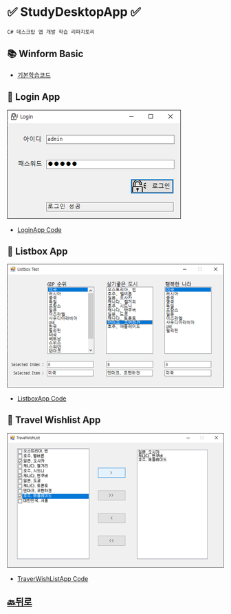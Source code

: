 # ✅ StudyDesktopApp ✅
```
C# 데스크탑 앱 개발 학습 리파지토리 
```

## 📚 Winform Basic
* [기본학습코드](https://github.com/JaehyeonHeo/StudyDesktopApp/commit/f824c24b036f3d8b0685ed6ce9bf443d2b77dcae)

## 🔐 Login App 
![LoginAppMain](https://raw.githubusercontent.com/JaehyeonHeo/StudyDesktopApp/86314b00db138d1d2ecf2aa6fb22570a53c214be/images/LoginApp.png "LoginAppMain")  
* [LoginApp Code](WinformApp/PracticeWinApp/PracticeWInApp/LoginApp/FrmLogin.cs "소스코드")  

## 📃 Listbox App
![ListboxAppMain](https://github.com/JaehyeonHeo/StudyDesktopApp/blob/main/images/ListboxApp.png?raw=true "ListboxApp")
* [ListboxApp Code](WinformApp/ExcerciseWinApp/ListboxWinApp/FrmMain.cs "소스코드")

## 📝 Travel Wishlist App
![Travel Wishlist App](https://raw.githubusercontent.com/JaehyeonHeo/StudyDesktopApp/bf8ec2f448d97977ee423fa2473bb658ed4763d5/images/TravelWishListApp.png "TravelWishlist")
* [TraverWishListApp Code](WinformApp/ExcerciseWinApp/TravelWishlistApp/FrmMain.cs "소스코드")  

  
  
  
  
## [🔙뒤로]( https://github.com/JaehyeonHeo)
